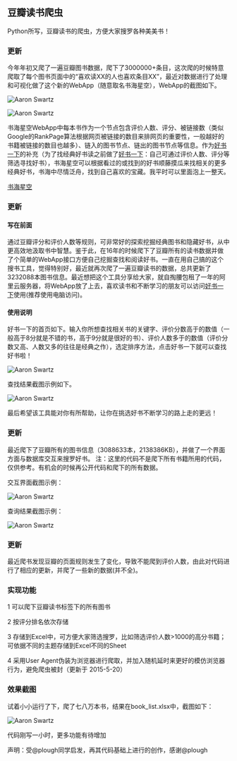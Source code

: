 ## 豆瓣读书爬虫

Python所写，豆瓣读书的爬虫，方便大家搜罗各种美美书！

### 更新

今年年初又爬了一遍豆瓣图书数据，爬下了3000000+条目，这次爬的时候特意爬取了每个图书页面中的“喜欢读XX的人也喜欢条目XX”，最近对数据进行了处理和可视化做了这个新的WebApp（随意取名书海星空），WebApp的截图如下。

![Aaron Swartz](https://github.com/lanbing510/DouBanSpider/raw/master/screenshots/shxk.png)

![Aaron Swartz](https://github.com/lanbing510/DouBanSpider/raw/master/screenshots/shxk1.png)

书海星空WebApp中每本书作为一个节点包含评价人数、评分、被链接数（类似Google的RankPage算法根据网页被链接的数目来排网页的重要性，一般越好的书籍被链接的数目也越多）、链入的图书节点、链出的图书节点等信息。作为[好书一下](http://sobook.lanbing510.info)的补充（为了找经典好书读之前做了[好书一下](http://sobook.lanbing510.info)：自己可通过评价人数、评分等筛选寻找好书），书海星空可以根据看过的或找到的好书顺藤摸瓜来找相关的更多经典好书，书海中尽情泛舟，找到自己喜欢的宝藏。我平时可以里面泡上一整天。

[书海星空](https://zhuanlan.zhihu.com/p/123271223)


### 更新

#### 写在前面

通过豆瓣评分和评价人数等规则，可非常好的探索挖掘经典图书和隐藏好书，从中更高效地汲取书中智慧。鉴于此，在16年的时候爬下了豆瓣所有的读书数据并做了个简单的WebApp接口方便自己挖掘查找和阅读好书。一直在用自己搞的这个搜书工具，觉得特别好，最近就再次爬了一遍豆瓣读书的数据，总共更新了3232088本图书信息。最近想把这个工具分享给大家，就自掏腰包租了一年的阿里云服务器，将WebApp放了上去，喜欢读书和不断学习的朋友可以访问[好书一下](http://sobook.lanbing510.info)使用(推荐使用电脑访问)。


#### 使用说明

好书一下的首页如下。输入你所想查找相关书的关键字、评价分数高于的数值（一般高于8分就是不错的书，高于9分就是很好的书）、评价人数多于的数值（评价分数又高、人数又多的往往是经典之作），选定排序方法，点击好书一下就可以查找好书啦！

![Aaron Swartz](https://github.com/lanbing510/DouBanSpider/raw/master/screenshots/sobook1.png)

查找结果截图示例如下。

![Aaron Swartz](https://github.com/lanbing510/DouBanSpider/raw/master/screenshots/sobook2.jpg)

最后希望该工具能对你有所帮助，让你在挑选好书不断学习的路上走的更远！

### 更新

最近爬下了豆瓣所有的图书信息（3088633本，2138386KB），并做了一个界面方面与数据库交互来搜罗好书。 注：这里的代码不是爬下所有书籍所用的代码，仅供参考。有机会的时候再公开代码和爬下的所有数据。


交互界面截图示例：

![Aaron Swartz](https://github.com/lanbing510/DouBanSpider/raw/master/screenshots/sobook.jpg)

查询结果截图示例：

![Aaron Swartz](https://github.com/lanbing510/DouBanSpider/raw/master/screenshots/result.jpg)


### 更新

最近爬书发现豆瓣的页面规则发生了变化，导致不能爬到评价人数，由此对代码进行了相应的更新，并爬了一些新的数据(并不全)。



### 实现功能

1 可以爬下豆瓣读书标签下的所有图书 

2 按评分排名依次存储

3 存储到Excel中，可方便大家筛选搜罗，比如筛选评价人数>1000的高分书籍；可依据不同的主题存储到Excel不同的Sheet 

4 采用User Agent伪装为浏览器进行爬取，并加入随机延时来更好的模仿浏览器行为，避免爬虫被封（更新于 2015-5-20）

### 效果截图

试着小小运行了下，爬了七八万本书，结果在book_list.xlsx中，截图如下：

![Aaron Swartz](https://github.com/lanbing510/DouBanSpider/raw/master/screenshots/douban.jpg)


代码刚写一小时，更多功能有待增加


声明：受@plough同学启发，再其代码基础上进行的创作，感谢@plough




